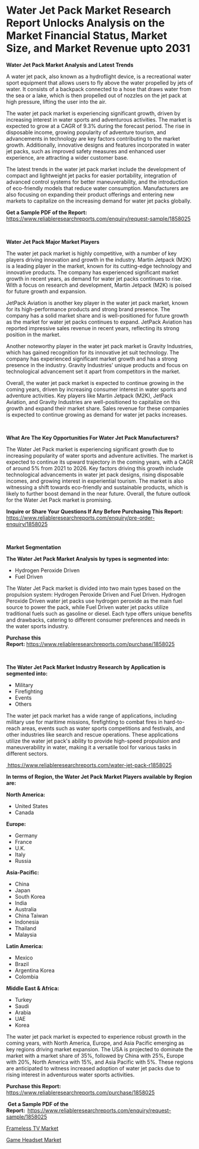<p><h1>Water Jet Pack Market Research Report Unlocks Analysis on the Market Financial Status, Market Size, and Market Revenue upto 2031</h1></p><p><strong>Water Jet Pack Market Analysis and Latest Trends</strong></p>
<p><p>A water jet pack, also known as a hydroflight device, is a recreational water sport equipment that allows users to fly above the water propelled by jets of water. It consists of a backpack connected to a hose that draws water from the sea or a lake, which is then propelled out of nozzles on the jet pack at high pressure, lifting the user into the air.</p><p>The water jet pack market is experiencing significant growth, driven by increasing interest in water sports and adventurous activities. The market is expected to grow at a CAGR of 9.3% during the forecast period. The rise in disposable income, growing popularity of adventure tourism, and advancements in technology are key factors contributing to the market growth. Additionally, innovative designs and features incorporated in water jet packs, such as improved safety measures and enhanced user experience, are attracting a wider customer base.</p><p>The latest trends in the water jet pack market include the development of compact and lightweight jet packs for easier portability, integration of advanced control systems for better maneuverability, and the introduction of eco-friendly models that reduce water consumption. Manufacturers are also focusing on expanding their product offerings and entering new markets to capitalize on the increasing demand for water jet packs globally.</p></p>
<p><strong>Get a Sample PDF of the Report:&nbsp;</strong> <a href="https://www.reliableresearchreports.com/enquiry/request-sample/1858025">https://www.reliableresearchreports.com/enquiry/request-sample/1858025</a></p>
<p>&nbsp;</p>
<p><strong>Water Jet Pack Major Market Players</strong></p>
<p><p>The water jet pack market is highly competitive, with a number of key players driving innovation and growth in the industry. Martin Jetpack (M2K) is a leading player in the market, known for its cutting-edge technology and innovative products. The company has experienced significant market growth in recent years, as demand for water jet packs continues to rise. With a focus on research and development, Martin Jetpack (M2K) is poised for future growth and expansion.</p><p>JetPack Aviation is another key player in the water jet pack market, known for its high-performance products and strong brand presence. The company has a solid market share and is well-positioned for future growth as the market for water jet packs continues to expand. JetPack Aviation has reported impressive sales revenue in recent years, reflecting its strong position in the market.</p><p>Another noteworthy player in the water jet pack market is Gravity Industries, which has gained recognition for its innovative jet suit technology. The company has experienced significant market growth and has a strong presence in the industry. Gravity Industries' unique products and focus on technological advancement set it apart from competitors in the market.</p><p>Overall, the water jet pack market is expected to continue growing in the coming years, driven by increasing consumer interest in water sports and adventure activities. Key players like Martin Jetpack (M2K), JetPack Aviation, and Gravity Industries are well-positioned to capitalize on this growth and expand their market share. Sales revenue for these companies is expected to continue growing as demand for water jet packs increases.</p></p>
<p>&nbsp;</p>
<p><strong>What Are The Key Opportunities For Water Jet Pack Manufacturers?</strong></p>
<p><p>The Water Jet Pack market is experiencing significant growth due to increasing popularity of water sports and adventure activities. The market is expected to continue its upward trajectory in the coming years, with a CAGR of around 5% from 2021 to 2026. Key factors driving this growth include technological advancements in water jet pack designs, rising disposable incomes, and growing interest in experiential tourism. The market is also witnessing a shift towards eco-friendly and sustainable products, which is likely to further boost demand in the near future. Overall, the future outlook for the Water Jet Pack market is promising.</p></p>
<p><strong>Inquire or Share Your Questions If Any Before Purchasing This Report:</strong> <a href="https://www.reliableresearchreports.com/enquiry/pre-order-enquiry/1858025">https://www.reliableresearchreports.com/enquiry/pre-order-enquiry/1858025</a></p>
<p>&nbsp;</p>
<p><strong>Market Segmentation</strong></p>
<p><strong>The Water Jet Pack Market Analysis by types is segmented into:</strong></p>
<p><ul><li>Hydrogen Peroxide Driven</li><li>Fuel Driven</li></ul></p>
<p><p>The Water Jet Pack market is divided into two main types based on the propulsion system: Hydrogen Peroxide Driven and Fuel Driven. Hydrogen Peroxide Driven water jet packs use hydrogen peroxide as the main fuel source to power the pack, while Fuel Driven water jet packs utilize traditional fuels such as gasoline or diesel. Each type offers unique benefits and drawbacks, catering to different consumer preferences and needs in the water sports industry.</p></p>
<p><strong>Purchase this Report:&nbsp;</strong><a href="https://www.reliableresearchreports.com/purchase/1858025">https://www.reliableresearchreports.com/purchase/1858025</a></p>
<p>&nbsp;</p>
<p><strong>The Water Jet Pack Market Industry Research by Application is segmented into:</strong></p>
<p><ul><li>Military</li><li>Firefighting</li><li>Events</li><li>Others</li></ul></p>
<p><p>The water jet pack market has a wide range of applications, including military use for maritime missions, firefighting to combat fires in hard-to-reach areas, events such as water sports competitions and festivals, and other industries like search and rescue operations. These applications utilize the water jet pack's ability to provide high-speed propulsion and maneuverability in water, making it a versatile tool for various tasks in different sectors.</p></p>
<p><a href="https://www.reliableresearchreports.com/water-jet-pack-r1858025">&nbsp;https://www.reliableresearchreports.com/water-jet-pack-r1858025</a></p>
<p><strong>In terms of Region, the Water Jet Pack Market Players available by Region are:</strong></p>
<p>
    <p> <strong> North America: </strong>
        <ul>
            <li>United States</li>
            <li>Canada</li>
        </ul>
        </p> 
    <p> <strong> Europe: </strong>
        <ul>
            <li>Germany</li>
            <li>France</li>
            <li>U.K.</li>
            <li>Italy</li>
            <li>Russia</li>
        </ul>
        </p> 
    <p> <strong> Asia-Pacific: </strong>
        <ul>
            <li>China</li>
            <li>Japan</li>
            <li>South Korea</li>
            <li>India</li>
            <li>Australia</li>
            <li>China Taiwan</li>
            <li>Indonesia</li>
            <li>Thailand</li>
            <li>Malaysia</li>
        </ul>
        </p> 
    <p> <strong> Latin America: </strong>
        <ul>
            <li>Mexico</li>
            <li>Brazil</li>
            <li>Argentina Korea</li>
            <li>Colombia</li>
        </ul>
        </p> 
    <p> <strong> Middle East & Africa: </strong>
        <ul>
            <li>Turkey</li>
            <li>Saudi</li>
            <li>Arabia</li>
            <li>UAE</li>
            <li>Korea</li>
        </ul>
    </p>
    </p>
<p><p>The water jet pack market is expected to experience robust growth in the coming years, with North America, Europe, and Asia Pacific emerging as key regions driving market expansion. The USA is projected to dominate the market with a market share of 35%, followed by China with 25%, Europe with 20%, North America with 15%, and Asia Pacific with 5%. These regions are anticipated to witness increased adoption of water jet packs due to rising interest in adventurous water sports activities.</p></p>
<p><strong>Purchase this Report: </strong><a href="https://www.reliableresearchreports.com/purchase/1858025">https://www.reliableresearchreports.com/purchase/1858025</a></p>
<p>&nbsp;<strong>Get a Sample PDF of the Report:&nbsp;&nbsp;</strong><a href="https://www.reliableresearchreports.com/enquiry/request-sample/1858025">https://www.reliableresearchreports.com/enquiry/request-sample/1858025</a></p>
<p><strong></strong></p>
<p><p><a href="https://github.com/zzflqewx24/Market-Research-Report-List-1/blob/main/frameless-tv-market.md">Frameless TV Market</a></p><p><a href="https://github.com/FrankHernanXXfnf/Market-Research-Report-List-1/blob/main/game-headset-market.md">Game Headset Market</a></p></p>
